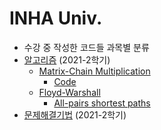 # INHA Univ.

- 수강 중 작성한 코드들 과목별 분류
- [알고리즘](/Algorithm) (2021-2학기)
  - [Matrix-Chain Multiplication](/Algorithm/matrix-chain_multiplication)
    - [Code](/Algorithm/matrix-chain_multiplication/main.py)
  - [Floyd-Warshall](/Algorithm/Floyd-Warshall)
    - [All-pairs shortest paths](/Algorithm/Floyd-Warshall/all-pairs_shortest_paths.py)
- [문제해결기법](/ProblemSolving) (2021-2학기)
